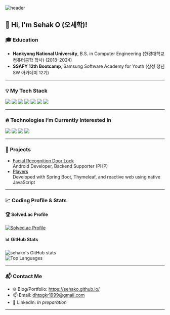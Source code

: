 ![header](https://capsule-render.vercel.app/api?text=Sehako&fontSize=40&color=gradient&type=waving&animation=fadeIn)  

## 👋 Hi, I'm Sehak O (오세학)!  

### 🎓 **Education**  
- **Hankyong National University**, B.S. in Computer Engineering (한경대학교 컴퓨터공학 학사) (2018–2024)
- **SSAFY 12th Bootcamp**, Samsung Software Academy for Youth (삼성 청년 SW 아카데미 12기)
---

### 💡 **My Tech Stack**
<img src="https://img.shields.io/badge/Java-ED8B00?style=flat-square&logo=openjdk&logoColor=white" /> <img src="https://img.shields.io/badge/Spring-6DB33F?style=flat-square&logo=Spring&logoColor=white"/> <img src="https://img.shields.io/badge/Thymeleaf-005F0F?style=flat-square&logo=thymeleaf&logoColor=white"/> <img src="https://img.shields.io/badge/HTML5-E34F26?style=flat-square&logo=html5&logoColor=white"/> <img src="https://img.shields.io/badge/Bootstrap-7952B3?style=flat-square&logo=bootstrap&logoColor=white"/> <img src="https://img.shields.io/badge/Vue.js-4FC08D?style=flat-square&logo=vue.js&logoColor=white"/> <img src="https://img.shields.io/badge/MySQL-4479A1?style=flat-square&logo=mysql&logoColor=white"/> 

---

### **🔥 Technologies I’m Currently Interested In**
<img src="https://img.shields.io/badge/Docker-2496ED?style=flat-square&logo=Docker&logoColor=white"/> <img src="https://img.shields.io/badge/React-61DAFB?style=flat-square&logo=react&logoColor=white"/> <img src="https://img.shields.io/badge/Node.js-5FA04E?style=flat-square&logo=node.js&logoColor=white"/> <img src="https://img.shields.io/badge/RUST-000000?style=flat-square&logo=rust&logoColor=white"/> 

---

### 🚀 **Projects**  
- [Facial Recognition Door Lock](https://github.com/sehako/Doorlock)   
Android Developer, Backend Supporter (PHP)
- [Players](https://github.com/Lchangha0812/players)  
Developed with Spring Boot, Thymeleaf, and reactive web using native JavaScript
---

### 📈 **Coding Profile & Stats**  
#### 🏆 **Solved.ac Profile**  
[![Solved.ac Profile](http://mazassumnida.wtf/api/generate_badge?boj=dhtpgkr1999)](https://solved.ac/dhtpgkr1999)  

#### 📊 **GitHub Stats**  
![sehako's GitHub stats](https://github-readme-stats.vercel.app/api?username=sehako&show_icons=true)  
![Top Languages](https://github-readme-stats.vercel.app/api/top-langs/?username=sehako&layout=compact)  

---

### 📬 **Contact Me**  
- 🌐 Blog/Portfolio: https://sehako.github.io/
- 📫 Email: dhtpgkr1999@gmail.com  
- 💼 LinkedIn: *In preparation* 

---

<!-- 
### 🌟 **Fun Fact**   -->
